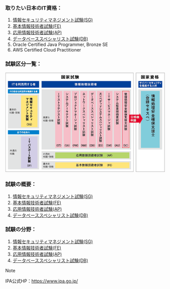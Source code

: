 ### 取りたい日本のIT資格：
1. [情報セキュリティマネジメント試験(SG)](./SG) 
2. [基本情報技術者試験(FE)](./FE)
3. [応用情報技術者試験(AP)](./AP)
4. [データベーススペシャリスト試験(DB)](./DB)
5. Oracle Certified Java Programmer, Bronze SE
6. AWS Certified Cloud Practitioner

### 試験区分一覧：<br>
![it_list](./pic/it_list.png)

### 試験の概要：
1. [情報セキュリティマネジメント試験(SG)](SG/01_概要.md)
2. [基本情報技術者試験(FE)](FE/01_概要.md)
3. [応用情報技術者試験(AP)](AP/01_概要.md)
4. [データベーススペシャリスト試験(DB)](DB/01_概要.md)

### 試験の分野：
1. [情報セキュリティマネジメント試験(SG)](SG/02_試験分野.md)
2. [基本情報技術者試験(FE)](FE/02_試験分野.md)
3. [応用情報技術者試験(AP)](AP/02_試験分野.md)
4. [データベーススペシャリスト試験(DB)](DB/02_試験分野.md)

> [!NOTE]
> IPA公式HP：https://www.ipa.go.jp/

